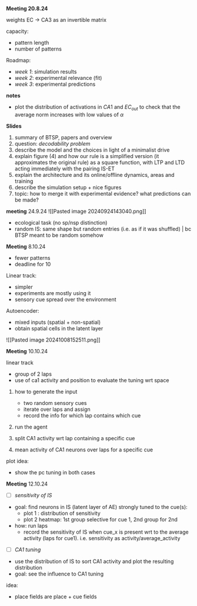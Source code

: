 
**Meeting 20.8.24**

weights EC $\to$ CA3 as an invertible matrix

capacity:
- pattern length 
- number of patterns

Roadmap:
- *week 1*: simulation results
- *week 2*: experimental relevance (fit)
- *week 3*: experimental predictions

**notes**
- plot the distribution of activations in $CA1$ and $EC_{out}$ to check that the average norm increases with low values of $\alpha$


**Slides**
1. summary of BTSP, papers and overview
2. question: *decodability problem*
3. describe the model and the choices in light of a minimalist drive
4. explain figure (4) and how our rule is a simplified version (it approximates the original rule) as a square function, with LTP and LTD acting immediately with the pairing IS-ET
5. explain the architecture and its online/offline dynamics, areas and training
6. describe the simulation setup + nice figures
7. topic: how to merge it with experimental evidence? what predictions can be made?



**meeting** 24.9.24
![[Pasted image 20240924143040.png]]
- ecological task (no sp/nsp distinction)
- random IS: same shape but random entries (i.e. as if it was shuffled) | bc BTSP meant to be random somehow



**Meeting** 8.10.24

- fewer patterns
- deadline for 10

Linear track:
- simpler
- experiments are mostly using it
- sensory cue spread over the environment

Autoencoder:
- mixed inputs (spatial + non-spatial)
- obtain spatial cells in the latent layer


![[Pasted image 20241008152511.png]]


**Meeting** 10.10.24

linear track
- group of 2 laps
- use of ca1 activity and position to evaluate the tuning wrt space

1. how to generate the input
	- two random sensory cues
	- iterate over laps and assign
	- record the info for which lap contains which cue

2. run the agent
3. split CA1 activity wrt lap containing a specific cue
4. mean activity of CA1 neurons over laps for a specific cue

plot idea:
- show the pc tuning in both cases

**Meeting** 12.10.24


- [ ] *sensitivity of IS*
- goal: find neurons in IS (latent layer of AE) strongly tuned to the cue(s):
	- plot 1 : distribution of sensitivity
	- plot 2 heatmap: 1st group selective for cue 1, 2nd group for 2nd
- how: run laps
	- record the sensitivity of IS when cue_x is present wrt to the average activity (laps for cue1). i.e. sensitivity as activity/average_activity

- [ ] *CA1 tuning*
- use the distribution of IS to sort CA1 activity and plot the resulting distribution
- goal: see the influence to CA1 tuning

idea:
- place fields are place + cue fields
